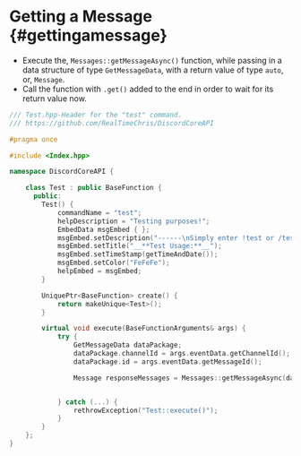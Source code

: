 Getting a Message {#gettingamessage}
============
- Execute the, `Messages::getMessageAsync()` function, while passing in a data structure of type `GetMessageData`, with a return value of type `auto`, or, `Message`.
- Call the function with `.get()` added to the end in order to wait for its return value now.

```cpp
/// Test.hpp-Header for the "test" command.
/// https://github.com/RealTimeChris/DiscordCoreAPI

#pragma once

#include <Index.hpp>

namespace DiscordCoreAPI {

	class Test : public BaseFunction {
	  public:
		Test() {
			commandName = "test";
			helpDescription = "Testing purposes!";
			EmbedData msgEmbed { };
			msgEmbed.setDescription("------\nSimply enter !test or /test!\n------");
			msgEmbed.setTitle("__**Test Usage:**__");
			msgEmbed.setTimeStamp(getTimeAndDate());
			msgEmbed.setColor("FeFeFe");
			helpEmbed = msgEmbed;
		}

		UniquePtr<BaseFunction> create() {
			return makeUnique<Test>();
		}

		virtual void execute(BaseFunctionArguments& args) {
			try {
				GetMessageData dataPackage;
				dataPackage.channelId = args.eventData.getChannelId();
				dataPackage.id = args.eventData.getMessageId();

				Message responseMessages = Messages::getMessageAsync(dataPackage).get();


			} catch (...) {
				rethrowException("Test::execute()");
			}
		}
	};
}
```
